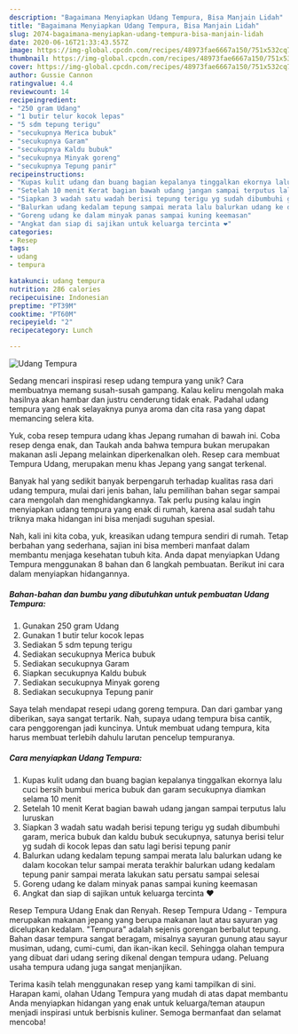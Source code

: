 ```yaml
---
description: "Bagaimana Menyiapkan Udang Tempura, Bisa Manjain Lidah"
title: "Bagaimana Menyiapkan Udang Tempura, Bisa Manjain Lidah"
slug: 2074-bagaimana-menyiapkan-udang-tempura-bisa-manjain-lidah
date: 2020-06-16T21:33:43.557Z
image: https://img-global.cpcdn.com/recipes/48973fae6667a150/751x532cq70/udang-tempura-foto-resep-utama.jpg
thumbnail: https://img-global.cpcdn.com/recipes/48973fae6667a150/751x532cq70/udang-tempura-foto-resep-utama.jpg
cover: https://img-global.cpcdn.com/recipes/48973fae6667a150/751x532cq70/udang-tempura-foto-resep-utama.jpg
author: Gussie Cannon
ratingvalue: 4.4
reviewcount: 14
recipeingredient:
- "250 gram Udang"
- "1 butir telur kocok lepas"
- "5 sdm tepung terigu"
- "secukupnya Merica bubuk"
- "secukupnya Garam"
- "secukupnya Kaldu bubuk"
- "secukupnya Minyak goreng"
- "secukupnya Tepung panir"
recipeinstructions:
- "Kupas kulit udang dan buang bagian kepalanya tinggalkan ekornya lalu cuci bersih bumbui merica bubuk dan garam secukupnya diamkan selama 10 menit"
- "Setelah 10 menit Kerat bagian bawah udang jangan sampai terputus lalu luruskan"
- "Siapkan 3 wadah satu wadah berisi tepung terigu yg sudah dibumbuhi garam, merica bubuk dan kaldu bubuk secukupnya, satunya berisi telur yg sudah di kocok lepas dan satu lagi berisi tepung panir"
- "Balurkan udang kedalam tepung sampai merata lalu balurkan udang ke dalam kocokan telur sampai merata terakhir balurkan udang kedalam tepung panir sampai merata lakukan satu persatu sampai selesai"
- "Goreng udang ke dalam minyak panas sampai kuning keemasan"
- "Angkat dan siap di sajikan untuk keluarga tercinta ❤"
categories:
- Resep
tags:
- udang
- tempura

katakunci: udang tempura 
nutrition: 286 calories
recipecuisine: Indonesian
preptime: "PT39M"
cooktime: "PT60M"
recipeyield: "2"
recipecategory: Lunch

---
```



![Udang Tempura](https://img-global.cpcdn.com/recipes/48973fae6667a150/751x532cq70/udang-tempura-foto-resep-utama.jpg)

Sedang mencari inspirasi resep udang tempura yang unik? Cara membuatnya memang susah-susah gampang. Kalau keliru mengolah maka hasilnya akan hambar dan justru cenderung tidak enak. Padahal udang tempura yang enak selayaknya punya aroma dan cita rasa yang dapat memancing selera kita.

Yuk, coba resep tempura udang khas Jepang rumahan di bawah ini. Coba resep denga enak, dan Taukah anda bahwa tempura bukan merupakan makanan asli Jepang melainkan diperkenalkan oleh. Resep cara membuat Tempura Udang, merupakan menu khas Jepang yang sangat terkenal.

Banyak hal yang sedikit banyak berpengaruh terhadap kualitas rasa dari udang tempura, mulai dari jenis bahan, lalu pemilihan bahan segar sampai cara mengolah dan menghidangkannya. Tak perlu pusing kalau ingin menyiapkan udang tempura yang enak di rumah, karena asal sudah tahu triknya maka hidangan ini bisa menjadi suguhan spesial.


Nah, kali ini kita coba, yuk, kreasikan udang tempura sendiri di rumah. Tetap berbahan yang sederhana, sajian ini bisa memberi manfaat dalam membantu menjaga kesehatan tubuh kita. Anda dapat menyiapkan Udang Tempura menggunakan 8 bahan dan 6 langkah pembuatan. Berikut ini cara dalam menyiapkan hidangannya.

<!--inarticleads1-->

##### Bahan-bahan dan bumbu yang dibutuhkan untuk pembuatan Udang Tempura:

1. Gunakan 250 gram Udang
1. Gunakan 1 butir telur kocok lepas
1. Sediakan 5 sdm tepung terigu
1. Sediakan secukupnya Merica bubuk
1. Sediakan secukupnya Garam
1. Siapkan secukupnya Kaldu bubuk
1. Sediakan secukupnya Minyak goreng
1. Sediakan secukupnya Tepung panir


Saya telah mendapat resepi udang goreng tempura. Dan dari gambar yang diberikan, saya sangat tertarik. Nah, supaya udang tempura bisa cantik, cara penggorengan jadi kuncinya. Untuk membuat udang tempura, kita harus membuat terlebih dahulu larutan pencelup tempuranya. 

<!--inarticleads2-->

##### Cara menyiapkan Udang Tempura:

1. Kupas kulit udang dan buang bagian kepalanya tinggalkan ekornya lalu cuci bersih bumbui merica bubuk dan garam secukupnya diamkan selama 10 menit
1. Setelah 10 menit Kerat bagian bawah udang jangan sampai terputus lalu luruskan
1. Siapkan 3 wadah satu wadah berisi tepung terigu yg sudah dibumbuhi garam, merica bubuk dan kaldu bubuk secukupnya, satunya berisi telur yg sudah di kocok lepas dan satu lagi berisi tepung panir
1. Balurkan udang kedalam tepung sampai merata lalu balurkan udang ke dalam kocokan telur sampai merata terakhir balurkan udang kedalam tepung panir sampai merata lakukan satu persatu sampai selesai
1. Goreng udang ke dalam minyak panas sampai kuning keemasan
1. Angkat dan siap di sajikan untuk keluarga tercinta ❤


Resep Tempura Udang Enak dan Renyah. Resep Tempura Udang - Tempura merupakan makanan jepang yang berupa makanan laut atau sayuran yag dicelupkan kedalam. &#34;Tempura&#34; adalah sejenis gorengan berbalut tepung. Bahan dasar tempura sangat beragam, misalnya sayuran gunung atau sayur musiman, udang, cumi-cumi, dan ikan-ikan kecil. Sehingga olahan tempura yang dibuat dari udang sering dikenal dengan tempura udang. Peluang usaha tempura udang juga sangat menjanjikan. 

Terima kasih telah menggunakan resep yang kami tampilkan di sini. Harapan kami, olahan Udang Tempura yang mudah di atas dapat membantu Anda menyiapkan hidangan yang enak untuk keluarga/teman ataupun menjadi inspirasi untuk berbisnis kuliner. Semoga bermanfaat dan selamat mencoba!
